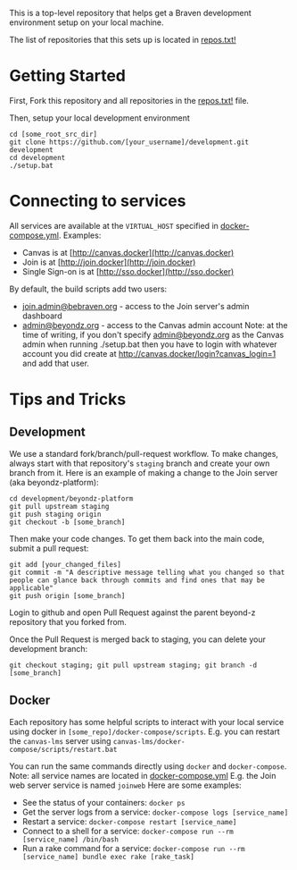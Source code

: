 This is a top-level repository that helps get a Braven development
environment setup on your local machine.

The list of repositories that this sets up is located in [repos.txt!](repos.txt)

# Getting Started
First, Fork this repository and all repositories in the [repos.txt!](repos.txt) file.

Then, setup your local development environment
 ```Shell 
cd [some_root_src_dir]
git clone https://github.com/[your_username]/development.git development
cd development
./setup.bat
```

# Connecting to services
All services are available at the ```VIRTUAL_HOST``` specified in
[docker-compose.yml](docker-compose.yml).  Examples:
* Canvas is at [http://canvas.docker](http://canvas.docker)
* Join is at [http://join.docker](http://join.docker)
* Single Sign-on is at [http://sso.docker](http://sso.docker)

By default, the build scripts add two users:
* join.admin@bebraven.org - access to the Join server's admin dashboard
* admin@beyondz.org - access to the Canvas admin account
Note: at the time of writing, if you don't specify admin@beyondz.org
as the Canvas admin when running ./setup.bat then you have to login with
whatever account you did create at
http://canvas.docker/login?canvas_login=1 and add that user.

# Tips and Tricks
## Development
We use a standard fork/branch/pull-request workflow. To make changes,
always start with that repository's ```staging``` branch and create your
own branch from it.  Here is an example of making a change to the Join
server (aka beyondz-platform):
```Shell
cd development/beyondz-platform
git pull upstream staging
git push staging origin
git checkout -b [some_branch]
```

Then make your code changes.  To get them back into the main code,
submit a pull request:

```Shell
git add [your_changed_files]
git commit -m "A descriptive message telling what you changed so that
people can glance back through commits and find ones that may be
applicable"
git push origin [some_branch]
```

Login to github and open Pull Request against the parent beyond-z
repository that you forked from.

Once the Pull Request is merged back to staging, you can delete your
development branch:
```Shell
git checkout staging; git pull upstream staging; git branch -d
[some_branch]
```
## Docker
Each repository has some helpful scripts to interact with your local
service using docker in ```[some_repo]/docker-compose/scripts```.  E.g.
you can restart the ```canvas-lms``` server using
```canvas-lms/docker-compose/scripts/restart.bat```

You can run the same commands directly using ```docker``` and ```docker-compose```.
Note: all service names are located in [docker-compose.yml](docker-compose.yml) E.g. the Join web server service is named ```joinweb```
Here are some examples:
* See the status of your containers: ```docker ps```
* Get the server logs from a service: ```docker-compose logs
  [service_name]```
* Restart a service: ```docker-compose restart [service_name]```
* Connect to a shell for a service: ```docker-compose run --rm
  [service_name] /bin/bash```
* Run a rake command for a service: ```docker-compose run --rm
  [service_name] bundle exec rake [rake_task]```
